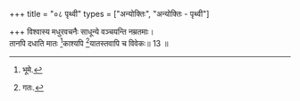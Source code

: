 +++
title = "०८ पृथ्वी"
types = ["अन्योक्तिः", "अन्योक्तिः - पृथ्वी"]

+++
विश्वास्य मधुरवचनैः साधून्ये वञ्चयन्ति नम्रतमाः।  
तानपि दधाति मातः [^4]काश्यपि [^5]यातस्तवापि च विवेकः॥ 13 ॥  
  
[^4]: भूमे.

[^5]: गतः.

